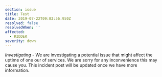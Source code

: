 ```yaml
---
section: issue
title: Test
date: 2019-07-22T09:03:56.950Z
resolved: false
resolvedWhen: ''
affected:
  - RIDDER
severity: down
---
```

*Investigating* - We are investigating a potential issue that might affect the uptime of one our of services. We are sorry for any inconvenience this may cause you. This incident post will be updated once we have more information.

